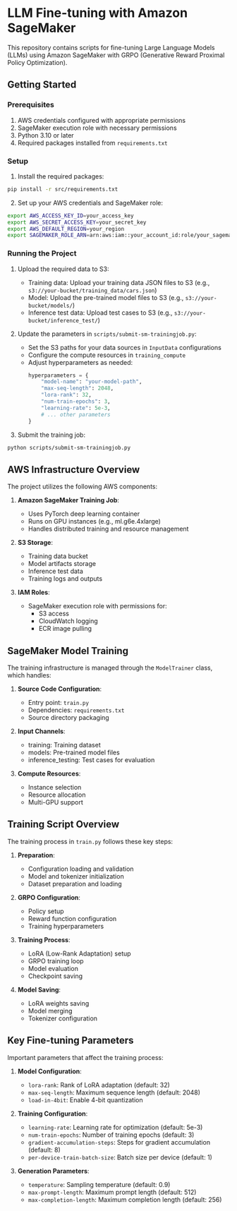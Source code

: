 # LLM Fine-tuning with Amazon SageMaker

This repository contains scripts for fine-tuning Large Language Models (LLMs) using Amazon SageMaker with GRPO (Generative Reward Proximal Policy Optimization).

## Getting Started

### Prerequisites

1. AWS credentials configured with appropriate permissions
2. SageMaker execution role with necessary permissions
3. Python 3.10 or later
4. Required packages installed from `requirements.txt`

### Setup

1. Install the required packages:
```bash
pip install -r src/requirements.txt
```

2. Set up your AWS credentials and SageMaker role:
```bash
export AWS_ACCESS_KEY_ID=your_access_key
export AWS_SECRET_ACCESS_KEY=your_secret_key
export AWS_DEFAULT_REGION=your_region
export SAGEMAKER_ROLE_ARN=arn:aws:iam::your_account_id:role/your_sagemaker_role
```

### Running the Project

1. Upload the required data to S3:
   - Training data: Upload your training data JSON files to S3 (e.g., `s3://your-bucket/training_data/cars.json`)
   - Model: Upload the pre-trained model files to S3 (e.g., `s3://your-bucket/models/`)
   - Inference test data: Upload test cases to S3 (e.g., `s3://your-bucket/inference_test/`)

2. Update the parameters in `scripts/submit-sm-trainingjob.py`:
   - Set the S3 paths for your data sources in `InputData` configurations
   - Configure the compute resources in `training_compute`
   - Adjust hyperparameters as needed:
     ```python
     hyperparameters = {
         "model-name": "your-model-path",
         "max-seq-length": 2048,
         "lora-rank": 32,
         "num-train-epochs": 3,
         "learning-rate": 5e-3,
         # ... other parameters
     }
     ```

3. Submit the training job:
```bash
python scripts/submit-sm-trainingjob.py
```

## AWS Infrastructure Overview

The project utilizes the following AWS components:

1. **Amazon SageMaker Training Job**:
   - Uses PyTorch deep learning container
   - Runs on GPU instances (e.g., ml.g6e.4xlarge)
   - Handles distributed training and resource management

2. **S3 Storage**:
   - Training data bucket
   - Model artifacts storage
   - Inference test data
   - Training logs and outputs

3. **IAM Roles**:
   - SageMaker execution role with permissions for:
     - S3 access
     - CloudWatch logging
     - ECR image pulling

## SageMaker Model Training

The training infrastructure is managed through the `ModelTrainer` class, which handles:

1. **Source Code Configuration**:
   - Entry point: `train.py`
   - Dependencies: `requirements.txt`
   - Source directory packaging

2. **Input Channels**:
   - training: Training dataset
   - models: Pre-trained model files
   - inference_testing: Test cases for evaluation

3. **Compute Resources**:
   - Instance selection
   - Resource allocation
   - Multi-GPU support

## Training Script Overview

The training process in `train.py` follows these key steps:

1. **Preparation**:
   - Configuration loading and validation
   - Model and tokenizer initialization
   - Dataset preparation and loading

2. **GRPO Configuration**:
   - Policy setup
   - Reward function configuration
   - Training hyperparameters

3. **Training Process**:
   - LoRA (Low-Rank Adaptation) setup
   - GRPO training loop
   - Model evaluation
   - Checkpoint saving

4. **Model Saving**:
   - LoRA weights saving
   - Model merging
   - Tokenizer configuration

## Key Fine-tuning Parameters

Important parameters that affect the training process:

1. **Model Configuration**:
   - `lora-rank`: Rank of LoRA adaptation (default: 32)
   - `max-seq-length`: Maximum sequence length (default: 2048)
   - `load-in-4bit`: Enable 4-bit quantization

2. **Training Configuration**:
   - `learning-rate`: Learning rate for optimization (default: 5e-3)
   - `num-train-epochs`: Number of training epochs (default: 3)
   - `gradient-accumulation-steps`: Steps for gradient accumulation (default: 8)
   - `per-device-train-batch-size`: Batch size per device (default: 1)

3. **Generation Parameters**:
   - `temperature`: Sampling temperature (default: 0.9)
   - `max-prompt-length`: Maximum prompt length (default: 512)
   - `max-completion-length`: Maximum completion length (default: 256)